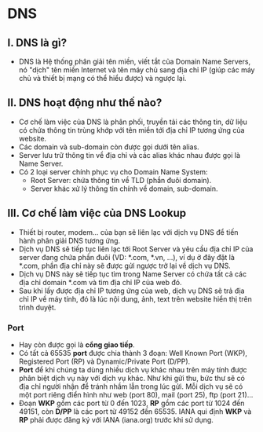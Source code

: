 # DNS
## I. DNS là gì?
- DNS là Hệ thống phân giải tên miền, viết tắt của Domain Name Servers, nó "dịch" tên miền Internet và tên máy chủ sang địa chỉ IP (giúp các máy chủ và thiết bị mạng có thể hiểu được) và ngược lại.

## II. DNS hoạt động như thế nào?
- Cơ chế làm việc của DNS là phân phối, truyền tải các thông tin, dữ liệu có chứa thông tin trùng khớp với tên miền tới địa chỉ IP tương ứng của website.
- Các domain và sub-domain còn được gọi dưới tên alias.
- Server lưu trữ thông tin về địa chỉ và các alias khác nhau được gọi là Name Server.
- Có 2 loại server chính phục vụ cho Domain Name System:
  - Root Server: chứa thông tin về TLD (phần đuôi domain).
  - Server khác xử lý thông tin chính vể domain, sub-domain.

## III. Cơ chế làm việc của DNS Lookup
- Thiết bị router, modem... của bạn sẽ liên lạc với dịch vụ DNS để tiến hành phân giải DNS tương ứng. 
- Dịch vụ DNS sẽ tiếp tục liên lạc tới Root Server và yêu cầu địa chỉ IP của server đang chứa phần đuôi (VD: *.com, *.vn, ...), ví dụ ở đây đặt là *.com, phần địa chỉ này sẽ được gửi ngược trở lại về dịch vụ DNS.
-  Dịch vụ DNS này sẽ tiếp tục tìm trong Name Server có chứa tất cả các địa chỉ domain *.com và tìm địa chỉ IP của web đó. 
- Sau khi lấy được địa chỉ IP tương ứng của web, dịch vụ DNS sẽ trả địa chỉ IP về máy tính, đó là lúc nội dung, ảnh, text trên website hiển thị trên trình duyệt.
### Port
- Hay còn được gọi là **cổng giao tiếp**.
- Có tất cả 65535 **port** được chia thành 3 đoạn: Well Known Port (WKP), Registered Port (RP) và Dynamic/Private Port (D/PP).
- **Port** để khi chúng ta dùng nhiều dịch vụ khác nhau trên máy tính được phân biệt dịch vụ này với dịch vụ khác. Như khi gửi thu, bức thư sẽ có địa chỉ người nhận để tránh nhầm lẫn trong lúc gửi. Mỗi dịch vụ sẽ có một port riêng điển hình như web (port 80), mail (port 25), ftp (port 21)...
- Đoạn **WKP** gồm các port từ 0 đến 1023, **RP** gồm các port từ 1024 đến 49151, còn **D/PP** là các port từ 49152 đến 65535. IANA qui định **WKP** và **RP** phải được đăng ký với IANA (iana.org) trước khi sử dụng.
